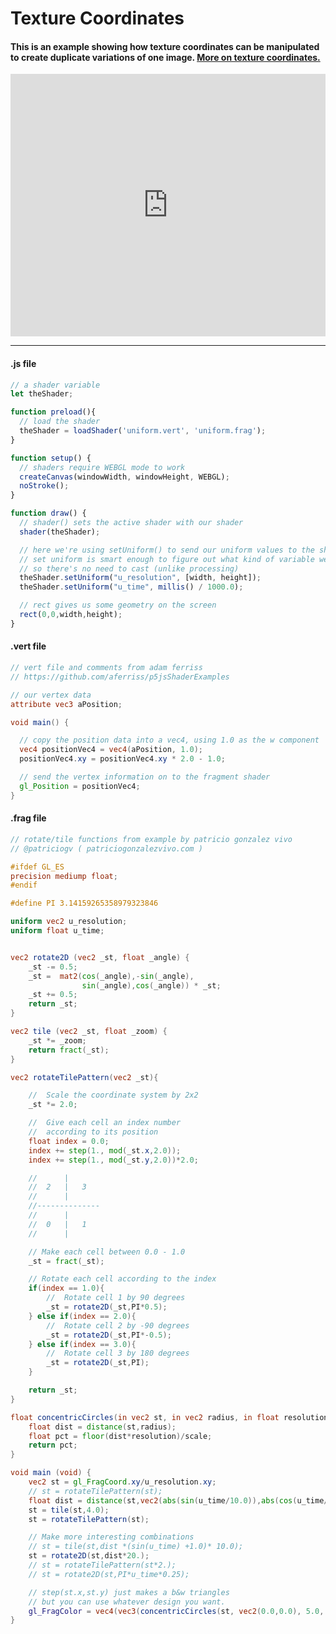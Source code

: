 # Texture Coordinates
#### This is an example showing how texture coordinates can be manipulated to create duplicate variations of one image. [More on texture coordinates.](https://itp-xstory.github.io/p5js-shaders/#/./docs/important-concepts?id=texture-coordinates)

<div class="glitch-embed-wrap" style="height: 420px; width: 100%;">
  <iframe
    allow="geolocation; microphone; camera; midi; vr; encrypted-media"
    src="https://glitch.com/embed/#!/embed/moire-shader?path=uniform.frag&previewSize=100"
    alt="moire-shader-2 on Glitch"
    style="height: 100%; width: 100%; border: 0;">
  </iframe>
</div>

***

#### .js file
```javascript
// a shader variable
let theShader;

function preload(){
  // load the shader
  theShader = loadShader('uniform.vert', 'uniform.frag');
}

function setup() {
  // shaders require WEBGL mode to work
  createCanvas(windowWidth, windowHeight, WEBGL);
  noStroke();
}

function draw() {
  // shader() sets the active shader with our shader
  shader(theShader);

  // here we're using setUniform() to send our uniform values to the shader
  // set uniform is smart enough to figure out what kind of variable we are sending it,
  // so there's no need to cast (unlike processing)
  theShader.setUniform("u_resolution", [width, height]);
  theShader.setUniform("u_time", millis() / 1000.0);

  // rect gives us some geometry on the screen
  rect(0,0,width,height);
}
```

#### .vert file
```vert
// vert file and comments from adam ferriss
// https://github.com/aferriss/p5jsShaderExamples

// our vertex data
attribute vec3 aPosition;

void main() {

  // copy the position data into a vec4, using 1.0 as the w component
  vec4 positionVec4 = vec4(aPosition, 1.0);
  positionVec4.xy = positionVec4.xy * 2.0 - 1.0;

  // send the vertex information on to the fragment shader
  gl_Position = positionVec4;
}
```

#### .frag file
```frag
// rotate/tile functions from example by patricio gonzalez vivo
// @patriciogv ( patriciogonzalezvivo.com )

#ifdef GL_ES
precision mediump float;
#endif

#define PI 3.14159265358979323846

uniform vec2 u_resolution;
uniform float u_time;


vec2 rotate2D (vec2 _st, float _angle) {
    _st -= 0.5;
    _st =  mat2(cos(_angle),-sin(_angle),
                sin(_angle),cos(_angle)) * _st;
    _st += 0.5;
    return _st;
}

vec2 tile (vec2 _st, float _zoom) {
    _st *= _zoom;
    return fract(_st);
}

vec2 rotateTilePattern(vec2 _st){

    //  Scale the coordinate system by 2x2
    _st *= 2.0;

    //  Give each cell an index number
    //  according to its position
    float index = 0.0;
    index += step(1., mod(_st.x,2.0));
    index += step(1., mod(_st.y,2.0))*2.0;

    //      |
    //  2   |   3
    //      |
    //--------------
    //      |
    //  0   |   1
    //      |

    // Make each cell between 0.0 - 1.0
    _st = fract(_st);

    // Rotate each cell according to the index
    if(index == 1.0){
        //  Rotate cell 1 by 90 degrees
        _st = rotate2D(_st,PI*0.5);
    } else if(index == 2.0){
        //  Rotate cell 2 by -90 degrees
        _st = rotate2D(_st,PI*-0.5);
    } else if(index == 3.0){
        //  Rotate cell 3 by 180 degrees
        _st = rotate2D(_st,PI);
    }

    return _st;
}

float concentricCircles(in vec2 st, in vec2 radius, in float resolution, in float scale) {
    float dist = distance(st,radius);
    float pct = floor(dist*resolution)/scale;
    return pct;
}

void main (void) {
    vec2 st = gl_FragCoord.xy/u_resolution.xy;
	// st = rotateTilePattern(st);
    float dist = distance(st,vec2(abs(sin(u_time/10.0)),abs(cos(u_time/10.0))));
    st = tile(st,4.0);
    st = rotateTilePattern(st);

    // Make more interesting combinations
    // st = tile(st,dist *(sin(u_time) +1.0)* 10.0);
    st = rotate2D(st,dist*20.);
    // st = rotateTilePattern(st*2.);
    // st = rotate2D(st,PI*u_time*0.25);

    // step(st.x,st.y) just makes a b&w triangles
    // but you can use whatever design you want.
    gl_FragColor = vec4(vec3(concentricCircles(st, vec2(0.0,0.0), 5.0, 10.0)),1.0);
}
```
